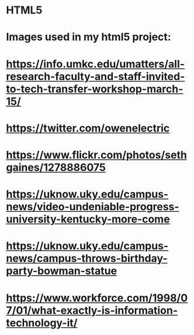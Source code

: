 # HTML5
# Images used in my html5 project:
# https://info.umkc.edu/umatters/all-research-faculty-and-staff-invited-to-tech-transfer-workshop-march-15/
# https://twitter.com/owenelectric
# https://www.flickr.com/photos/sethgaines/1278886075
# https://uknow.uky.edu/campus-news/video-undeniable-progress-university-kentucky-more-come
# https://uknow.uky.edu/campus-news/campus-throws-birthday-party-bowman-statue
# https://www.workforce.com/1998/07/01/what-exactly-is-information-technology-it/
